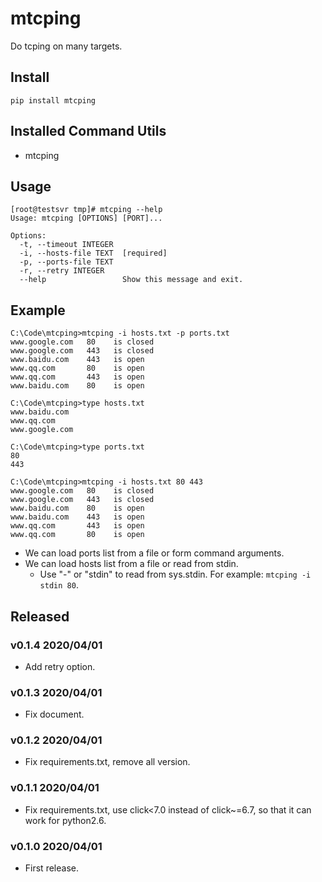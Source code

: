 # mtcping

Do tcping on many targets.

## Install

```shell
pip install mtcping
```

## Installed Command Utils

- mtcping


## Usage

```shell
[root@testsvr tmp]# mtcping --help
Usage: mtcping [OPTIONS] [PORT]...

Options:
  -t, --timeout INTEGER
  -i, --hosts-file TEXT  [required]
  -p, --ports-file TEXT
  -r, --retry INTEGER
  --help                 Show this message and exit.
```

## Example

```shell
C:\Code\mtcping>mtcping -i hosts.txt -p ports.txt
www.google.com   80    is closed
www.google.com   443   is closed
www.baidu.com    443   is open
www.qq.com       80    is open
www.qq.com       443   is open
www.baidu.com    80    is open

C:\Code\mtcping>type hosts.txt
www.baidu.com
www.qq.com
www.google.com

C:\Code\mtcping>type ports.txt
80
443

C:\Code\mtcping>mtcping -i hosts.txt 80 443
www.google.com   80    is closed
www.google.com   443   is closed
www.baidu.com    80    is open
www.baidu.com    443   is open
www.qq.com       443   is open
www.qq.com       80    is open

```

- We can load ports list from a file or form command arguments.
- We can load hosts list from a file or read from stdin.
  - Use "-" or "stdin" to read from sys.stdin. For example: `mtcping -i stdin 80`.

## Released

### v0.1.4 2020/04/01

- Add retry option.

### v0.1.3 2020/04/01

- Fix document.

### v0.1.2 2020/04/01

- Fix requirements.txt, remove all version.

### v0.1.1 2020/04/01

- Fix requirements.txt, use click<7.0 instead of click~=6.7, so that it can work for python2.6.

### v0.1.0 2020/04/01

- First release.